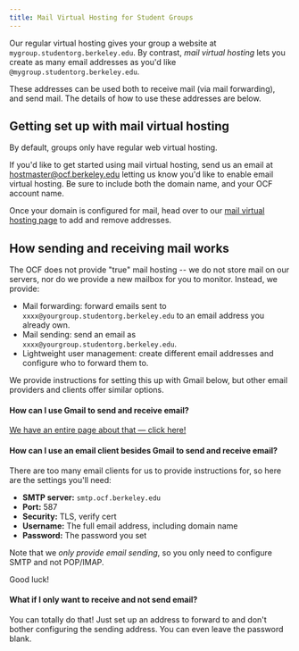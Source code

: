 ```yaml
---
title: Mail Virtual Hosting for Student Groups
---
```


Our regular virtual hosting gives your group a website at
`mygroup.studentorg.berkeley.edu`. By contrast, *mail virtual hosting* lets you create as
many email addresses as you'd like `@mygroup.studentorg.berkeley.edu`.

These addresses can be used both to receive mail (via mail forwarding), and
send mail. The details of how to use these addresses are below.


## Getting set up with mail virtual hosting

By default, groups only have regular web virtual hosting.

If you'd like to get started using mail virtual hosting, send us an email at
[hostmaster@ocf.berkeley.edu](mailto:hostmaster@ocf.berkeley.edu) letting us
know you'd like to enable email virtual hosting. Be sure to include both the
domain name, and your OCF account name.

Once your domain is configured for mail, head over to our [mail
virtual hosting page][vhost-mail-acct] to add and remove addresses.


## How sending and receiving mail works

The OCF does not provide "true" mail hosting -- we do not store mail on our
servers, nor do we provide a new mailbox for you to monitor. Instead, we
provide:

* Mail forwarding: forward emails sent to `xxxx@yourgroup.studentorg.berkeley.edu` to an
  email address you already own.
* Mail sending: send an email as `xxxx@yourgroup.studentorg.berkeley.edu`.
* Lightweight user management: create different email addresses and configure
  who to forward them to.

We provide instructions for setting this up with Gmail below, but other email
providers and clients offer similar options.

#### How can I use Gmail to send and receive email?

[We have an entire page about that — click here!](gmail.md)


#### How can I use an email client besides Gmail to send and receive email?

There are too many email clients for us to provide instructions for, so here
are the settings you'll need:

* **SMTP server:** `smtp.ocf.berkeley.edu`
* **Port:** 587
* **Security:** TLS, verify cert
* **Username:** The full email address, including domain name
* **Password:** The password you set

Note that we *only provide email sending*, so you only need to configure SMTP
and not POP/IMAP.

Good luck!



#### What if I only want to receive and not send email?

You can totally do that! Just set up an address to forward to and don't bother
configuring the sending address. You can even leave the password blank.

[vhost-mail-acct]: https://www.ocf.berkeley.edu/account/vhost/mail/
